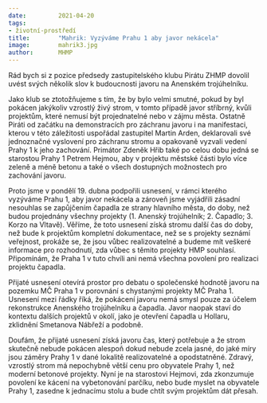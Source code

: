 ```yaml
---
date:         2021-04-20
tags:         
- životní-prostředí
title:        "Mahrik: Vyzýváme Prahu 1 aby javor nekácela"
image: 	      mahrik3.jpg
author:       MHMP
---
```


Rád bych si z pozice předsedy zastupitelského klubu Pirátu ZHMP dovolil uvést svých několik slov k budoucnosti javoru na Anenském trojúhelníku. 

Jako klub se ztotožňujeme s tím, že by bylo velmi smutné, pokud by byl pokácen jakýkoliv vzrostlý živý strom, v tomto případě javor stříbrný, kvůli projektům, které nemusí být projednatelné nebo v zájmu města. Ostatně Piráti od začátku na demonstracích pro záchranu javoru i na manifestaci, kterou v této záležitosti uspořádal zastupitel Martin Arden, deklarovali své jednoznačné vyslovení pro záchranu stromu a opakovaně vyzvali vedení Prahy 1 k jeho zachování. Primátor Zdeněk Hřib také po celou dobu jedná se starostou Prahy 1 Petrem Hejmou, aby v projektu městské části bylo více zeleně a méně betonu a také o všech dostupných možnostech pro zachování javoru.

Proto jsme v pondělí 19. dubna podpořili usnesení, v rámci kterého vyzýváme Prahu 1, aby javor nekácela a zároveň jsme vyjádřili zásadní nesouhlas se zapůjčením čapadla ze strany hlavního města, do doby, než budou projednány všechny projekty (1. Anenský trojúhelník; 2. Čapadlo; 3. Korzo na Vltavě). Věříme, že toto usnesení získá stromu další čas do doby, než bude k projektům kompletní dokumentace, než se s projekty seznámí veřejnost, prokáže se, že jsou vůbec realizovatelné a budeme mít veškeré informace pro rozhodnutí, zda vůbec s těmito projekty HMP souhlasí. Připomínám, že Praha 1 v tuto chvíli ani nemá všechna povolení pro realizaci projektu čapadla. 

Přijaté usnesení otevírá prostor pro debatu o společenské hodnotě javoru na pozemku MČ Praha 1 v porovnání s chystanými projekty MČ Praha 1. Usnesení mezi řádky říká, že pokácení javoru nemá smysl pouze za účelem rekonstrukce Anenského trojúhelníku a čapadla. Javor naopak staví do kontextu dalších projektů v okolí, jako je otevření čapadla u Hollaru, zklidnění Smetanova Nábřeží  a podobně.

Doufám, že přijaté usnesení získá javoru čas, který potřebuje a že strom skutečně nebude pokácen alespoň dokud nebude zcela jasné, do jaké míry jsou záměry Prahy 1 v dané lokalitě realizovatelné a opodstatněné. Zdravý, vzrostlý strom má nepochybně větší cenu pro obyvatele Prahy 1, než moderní betonové projekty. Nyní je na starostovi Hejmovi, zda zkonzumuje povolení ke kácení na vybetonování parčíku, nebo bude myslet na obyvatele Prahy 1, zasedne k jednacímu stolu a bude chtít svým projektům dát přesah. 

